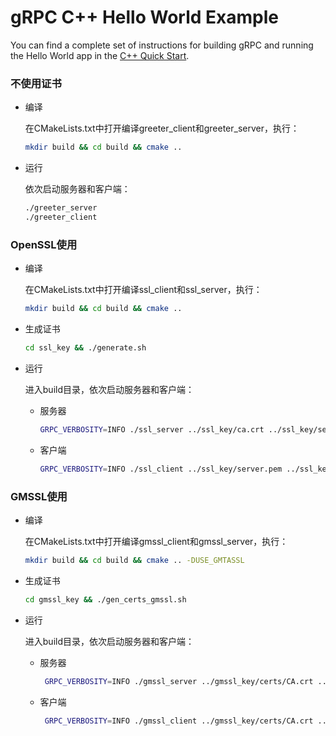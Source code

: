 # gRPC C++ Hello World Example

You can find a complete set of instructions for building gRPC and running the
Hello World app in the [C++ Quick Start][].

[C++ Quick Start]: https://grpc.io/docs/languages/cpp/quickstart

### 不使用证书

- 编译

  在CMakeLists.txt中打开编译greeter_client和greeter_server，执行：

  ```bash
  mkdir build && cd build && cmake ..
  ```

- 运行

  依次启动服务器和客户端：

  ```bash
  ./greeter_server
  ./greeter_client
  ```

  

### OpenSSL使用

- 编译

  在CMakeLists.txt中打开编译ssl_client和ssl_server，执行：

  ```bash
  mkdir build && cd build && cmake ..
  ```

- 生成证书

  ```bash
  cd ssl_key && ./generate.sh
  ```

- 运行

  进入build目录，依次启动服务器和客户端：

  - 服务器

    ```bash
    GRPC_VERBOSITY=INFO ./ssl_server ../ssl_key/ca.crt ../ssl_key/server.key ../ssl_key/server.crt 
    ```

    

  - 客户端

    ```bash
    GRPC_VERBOSITY=INFO ./ssl_client ../ssl_key/server.pem ../ssl_key/client.key ../ssl_key/client.pem 
    ```



### GMSSL使用

- 编译

  在CMakeLists.txt中打开编译gmssl_client和gmssl_server，执行：

  ```bash
  mkdir build && cd build && cmake .. -DUSE_GMTASSL
  ```

- 生成证书

  ```bash
  cd gmssl_key && ./gen_certs_gmssl.sh
  ```

- 运行

  进入build目录，依次启动服务器和客户端：

  - 服务器

    ```bash
     GRPC_VERBOSITY=INFO ./gmssl_server ../gmssl_key/certs/CA.crt ../gmssl_key/certs/SS00.key ../gmssl_key/certs/SS00.crt ../gmssl_key/certs/SE00.key ../gmssl_key/certs/SE00.crt
    ```

    

  - 客户端

    ```bash
     GRPC_VERBOSITY=INFO ./gmssl_client ../gmssl_key/certs/CA.crt ../gmssl_key/certs/CS10.key ../gmssl_key/certs/CS10.crt ../gmssl_key/certs/CE10.key ../gmssl_key/certs/CE10.crt
    ```

    